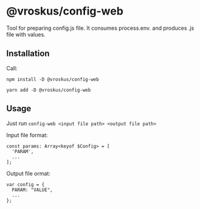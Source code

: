 # @vroskus/config-web

Tool for preparing config.js file. It consumes process.env.<PARAM> and produces .js file with values.

## Installation

Call:

`npm install -D @vroskus/config-web`

`yarn add -D @vroskus/config-web`

## Usage

Just run ```config-web <input file path> <output file path>```

Input file format:
```
const params: Array<keyof $Config> = [
  'PARAM',
  ...
];
```

Output file ormat:
```
var config = {
  PARAM: "VALUE", 
  ...
};
```